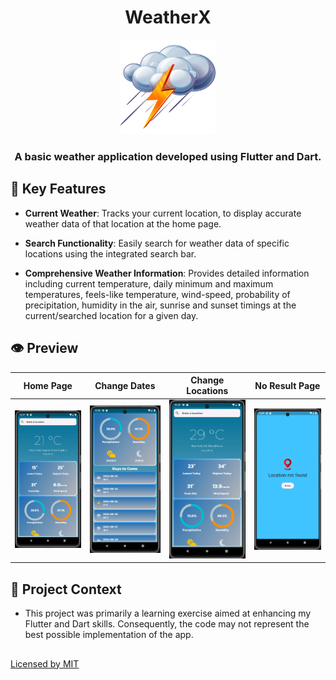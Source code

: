<h1 align="center">
  <strong>WeatherX</strong>
</h1>

<p align="center">
  <img src="images/thundercloud.png" alt="WeatherX Logo" width="30%" />
</p>

<h3 align="center">
  <strong>A basic weather application developed using Flutter and Dart.</strong>
</h3>


## 📌 Key Features

* **Current Weather**: Tracks your current location, to display accurate weather data of that location at the home page.

* **Search Functionality**: Easily search for weather data of specific locations using the integrated search bar.

* **Comprehensive Weather Information**: Provides detailed information including current temperature, daily minimum and maximum temperatures,
feels-like temperature, wind-speed, probability of precipitation, humidity in the air, sunrise and sunset timings at the current/searched location
for a given day.

  
## 👁️ Preview

Home Page             |               Change Dates                |               Change Locations               | No Result Page
:-------------------:|:-----------------------------------------:|:--------------------------------------------:|:----------------------:
<img src="preview/home.png" width="200"/> | <img src="preview/days.png" width="200"/> | <img src="preview/searched.png" width="200"/> |<img src="preview/no_result.png" width="200"/>


## 📕 Project Context

* This project was primarily a learning exercise aimed at enhancing my Flutter and Dart skills. Consequently, the code may not represent the best possible
  implementation of the app.

##
[Licensed by MIT](https://github.com/im-lakshyaveerturna/WeatherX/blob/main/LICENSE)

